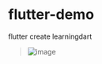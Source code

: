 # flutter-demo
flutter create learningdart
> ![image](https://user-images.githubusercontent.com/1919373/235449895-fac6406c-cded-46ed-8a26-f0672aaac4f9.png)
